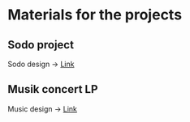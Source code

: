 # Materials for the projects

## Sodo project

Sodo design -> [Link](https://www.figma.com/file/zA9eikUOZcNxeCD5sh43CX/)
## Musik concert LP
Music design -> [Link](https://www.figma.com/file/WXFv9ecRV1hGXS0c6eV0IM/Musik-Concert-Landing-Page-(Community)?node-id=905%3A165)